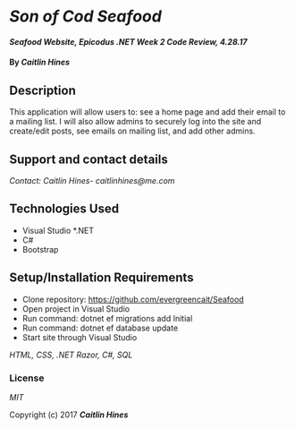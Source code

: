 # _Son of Cod Seafood_

#### _Seafood Website, Epicodus .NET Week 2 Code Review, 4.28.17_

#### By _**Caitlin Hines**_

## Description

This application will allow users to: see a home page and add their email to a mailing list. I will also allow admins to securely log into the site and create/edit posts, see emails on mailing list, and add other admins.


## Support and contact details

_Contact: Caitlin Hines- caitlinhines@me.com_

## Technologies Used
* Visual Studio
*.NET
* C#
* Bootstrap

## Setup/Installation Requirements

* Clone repository: https://github.com/evergreencait/Seafood
* Open project in Visual Studio
* Run command: dotnet ef migrations add Initial
* Run command: dotnet ef database update
* Start site through Visual Studio

_HTML, CSS, .NET Razor, C#, SQL_

### License

*MIT*

Copyright (c) 2017 **_Caitlin Hines_**
